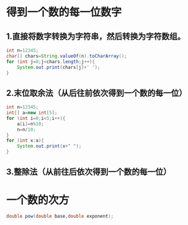 # 得到一个数的每一位数字
## 1.直接将数字转换为字符串，然后转换为字符数组。
```java
int n=12345;
char[] chars=String.valueOf(n).toCharArray();
for (int j=0;j<chars.length;j++){
    System.out.print(chars[j]+' ');
}
```

## 2.末位取余法（从后往前依次得到一个数的每一位）
```java
int n=12345;
int[] a=new int[5];
for (int i=0;i<5;i++){
    a[i]=n%10;
    n=n/10;
}
for (int x:a){
    System.out.print(x+" ");
}
```

## 3.整除法（从前往后依次得到一个数的每一位）



# 一个数的次方
```java
double pow(double base,double exponent);
```